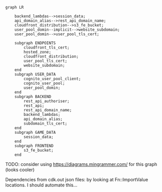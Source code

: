 ```mermaid
graph LR
    
    backend_lambdas-->session_data;
    api_domain_alias-->rest_api_domain_name;
    cloudfront_distribution-->s3_fe_bucket;
    user_pool_domin--implicit-->website_subdomain;
    user_pool_domin-->user_pool_tls_cert;

    subgraph ENDPOINTS
        cloudfront_tls_cert;
        hosted_zone;
        cloudfront_distribution;
        user_pool_tls_cert;
        website_subdomain;
    end
    subgraph USER_DATA
        cognito_user_pool_client;
        cognito_user_pool;
        user_pool_domin;
    end
    subgraph BACKEND
        rest_api_authoriser;
        rest_api;
        rest_api_domain_name;
        backend_lambdas;
        api_domain_alias;
        subdomain_tls_cert;
    end
    subgraph GAME_DATA
        session_data;
    end
    subgraph FRONTEND
        s3_fe_bucket;
    end    
```

TODO: consider using https://diagrams.mingrammer.com/ for this graph (looks cooler)

Dependencies from cdk.out json files: by looking at Fn::ImportValue locations. I should automate this...